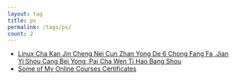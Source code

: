 ```yaml
---
layout: tag
title: ps
permalink: /tags/ps/
count: 2
---
```


- [Linux Cha Kan Jin Cheng Nei Cun Zhan Yong De  6 Chong Fang Fa ,Jian Yi Shou Cang Bei Yong ,Pai Cha Wen Ti Hao Bang Shou ](https://huangyanxiang.com/2024/10/21/linux%E6%9F%A5%E7%9C%8B%E8%BF%9B%E7%A8%8B%E5%86%85%E5%AD%98%E5%8D%A0%E7%94%A8%E7%9A%846%E4%B8%AA%E5%91%BD%E4%BB%A4.html)
- [Some of My Online Courses Certificates](https://samirpaulb.github.io/blog-jekyll/posts/some-of-my-online-courses-certificates/)
